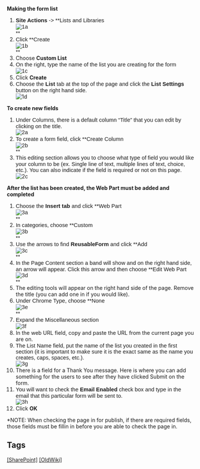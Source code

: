 **Making the form list**  

1.  <span style="font-size: 11pt; line-height: 115%; font-family: calibri, sans-serif;">**Site Actions** -> **Lists and Libraries  
    ![1a](/uploads/c6a898664c2be8df8b5720270cc5736d/1a.PNG)  
    **</span>
2.  <span style="font-size: 11pt; line-height: 115%; font-family: calibri, sans-serif;">Click **Create  
    ![1b](/uploads/46dffc9719d52e3b9810959f191523fc/1b.PNG)  
    **</span>
3.  Choose **Custom List**
4.  <span style="font-size: 11pt; line-height: 115%; font-family: calibri, sans-serif;">On the right, type the name of the list you are creating for the form  
    ![1c](/uploads/b546a0e76e024b5c20570c96624380b7/1c.PNG)  
    </span>
5.  Click **Create**
6.  <span style="font-size: 11pt; line-height: 115%; font-family: calibri, sans-serif;">Choose the **List** tab at the top of the page and click the **List Settings** button on the right hand side.</span>  
    ![1d](/uploads/0f4b8bc8f231024e452481b13c023fe3/1d.PNG)  

**To create new fields**  

1.  <span style="font-size: 11pt; line-height: 115%; font-family: calibri, sans-serif;">Under Columns, there is a default column “Title” that you can edit by clicking on the title.  
    ![2a](/uploads/0f2ecce247eefb0ccab1d0952e87dd90/2a.PNG)  
    </span>
2.  <span style="font-size: 11pt; line-height: 115%; font-family: calibri, sans-serif;">To create a form field, click **Create Column  
    ![2b](/uploads/4a8236baa0cb206fc434088a3dd7a7a9/2b.PNG)  
    **</span>
3.  <span style="font-size: 11pt; line-height: 115%; font-family: calibri, sans-serif;">This editing section allows you to choose what type of field you would like your column to be (ex. Single line of text, multiple lines of text, choice, etc.). You can also indicate if the field is required or not on this page.</span>  
    ![2c](/uploads/d254622dba205b5133585efb00fb0c30/2c.PNG)  

**After the list has been created, the Web Part must be added and completed**  

1.  <span style="font-size: 11pt; line-height: 115%; font-family: calibri, sans-serif;">Choose the **Insert tab** and click **Web Part  
    ![3a](/uploads/80900f4a0b846b18b9d608baf4d30688/3a.PNG)  
    **</span>
2.  <span style="font-size: 11pt; line-height: 115%; font-family: calibri, sans-serif;">In categories, choose **Custom  
    ![3b](/uploads/c2a14b1d32078fb3a89f6dd9df55d27f/3b.PNG)  
    **</span>
3.  <span style="font-size: 11pt; line-height: 115%; font-family: calibri, sans-serif;">Use the arrows to find **ReusableForm** and click **Add  
    ![3c](/uploads/0cf909b5d3f64dad1fb2c02a78e50712/3c.PNG)  
    **</span>
4.  <span style="font-size: 11pt; line-height: 115%; font-family: calibri, sans-serif;">In the Page Content section a band will show and on the right hand side, an arrow will appear. Click this arrow and then choose **Edit Web Part  
    ![3d](/uploads/5e6c72bbb1bdc293d06b09c305414d96/3d.PNG)  
    **</span>
5.  The editing tools will appear on the right hand side of the page. Remove the title (you can add one in if you would like).
6.  <span style="font-size: 11pt; line-height: 115%; font-family: calibri, sans-serif;">Under Chrome Type, choose **None  
    ![3e](/uploads/3d2a200d5affd6ee04a6b856be7b6f6f/3e.PNG)  
    **</span>
7.  <span style="font-size: 11pt; line-height: 115%; font-family: calibri, sans-serif;">Expand the Miscellaneous section  
    ![3f](/uploads/c574fc3695a451ead3d13ab57771effd/3f.PNG)  
    </span>
8.  In the web URL field, copy and paste the URL from the current page you are on.
9.  <span style="font-size: 11pt; line-height: 115%; font-family: calibri, sans-serif;">The List Name field, put the name of the list you created in the first section (it is important to make sure it is the exact same as the name you creates, caps, spaces, etc.).  
    ![3g](/uploads/4479702535907354329ed41f66379396/3g.PNG)  
    </span>
10.  There is a field for a Thank You message. Here is where you can add something for the users to see after they have clicked Submit on the form.
11.  <span style="font-size: 11pt; line-height: 115%; font-family: calibri, sans-serif;">You will want to check the **Email Enabled** check box and type in the email that this particular form will be sent to.  
    ![3h](/uploads/b52524c239a339af9063ba5596073758/3h.PNG)  
    </span>
12.  Click **OK**

*NOTE: When checking the page in for publish, if there are required fields, those fields must be fillin in before you are able to check the page in.  

## Tags
[[SharePoint]](https://code.cmich.edu/search?project_id=365&repository_ref=master&scope=wiki_blobs&search=SharePointTag)
[[OldWiki]](https://code.cmich.edu/search?project_id=365&repository_ref=master&scope=wiki_blobs&search=OldWikiTag)​